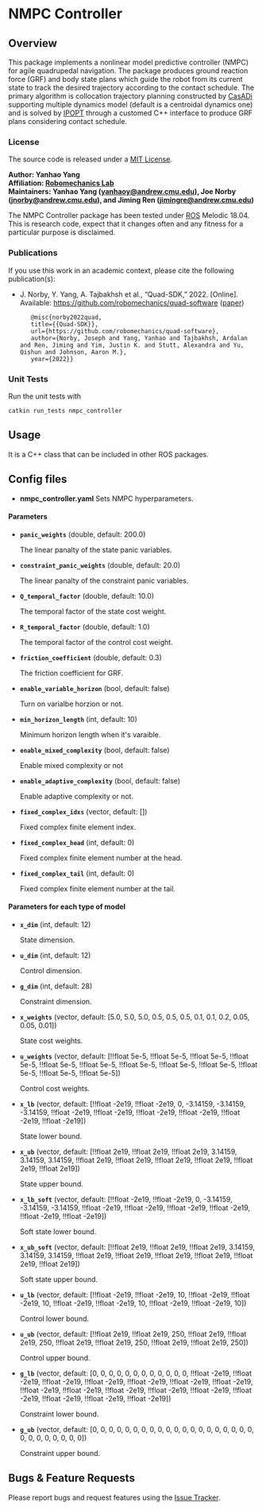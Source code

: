 # NMPC Controller

## Overview

This package implements a nonlinear model predictive controller (NMPC) for agile quadrupedal navigation. The package produces ground reaction force (GRF) and body state plans which guide the robot from its current state to track the desired trajectory according to the contact schedule. The primary algorithm is collocation trajectory planning constructed by [CasADi] supporting multiple dynamics model (default is a centroidal dynamics one) and is solved by [IPOPT] through a customed C++ interface to produce GRF plans considering contact schedule.

### License

The source code is released under a [MIT License](quad-sdk/LICENSE).

**Author: Yanhao Yang<br />
Affiliation: [Robomechanics Lab](https://www.cmu.edu/me/robomechanicslab/)<br />
Maintainers: Yanhao Yang (yanhaoy@andrew.cmu.edu), Joe Norby (jnorby@andrew.cmu.edu), and Jiming Ren (jimingre@andrew.cmu.edu)**

The NMPC Controller package has been tested under [ROS] Melodic 18.04.
This is research code, expect that it changes often and any fitness for a particular purpose is disclaimed.

### Publications

If you use this work in an academic context, please cite the following publication(s):

* J. Norby, Y. Yang, A. Tajbakhsh et al., “Quad-SDK,” 2022. \[Online\]. Available: https://github.com/robomechanics/quad-software ([paper])

         @misc{norby2022quad, 
         title={{Quad-SDK}}, 
         url={https://github.com/robomechanics/quad-software}, 
         author={Norby, Joseph and Yang, Yanhao and Tajbakhsh, Ardalan and Ren, Jiming and Yim, Justin K. and Stutt, Alexandra and Yu, Qishun and Johnson, Aaron M.},
         year={2022}} 

### Unit Tests

Run the unit tests with

	catkin run_tests nmpc_controller

## Usage

It is a C++ class that can be included in other ROS packages.

## Config files

* **nmpc_controller.yaml** Sets NMPC hyperparameters.

#### Parameters

* **`panic_weights`** (double, default: 200.0)

	The linear panalty of the state panic variables.

* **`constraint_panic_weights`** (double, default: 20.0)

	The linear panalty of the constraint panic variables.

* **`Q_temporal_factor`** (double, default: 10.0)

	The temporal factor of the state cost weight.

* **`R_temporal_factor`** (double, default: 1.0)

	The temporal factor of the control cost weight.

* **`friction_coefficient`** (double, default: 0.3)

	The friction coefficient for GRF.

* **`enable_variable_horizon`** (bool, default: false)

	Turn on varialbe horzion or not.

* **`min_horizon_length`** (int, default: 10)

	Minimum horizon length when it's varaible.

* **`enable_mixed_complexity`** (bool, default: false)

	Enable mixed complexity or not

* **`enable_adaptive_complexity`** (bool, default: false)

	Enable adaptive complexity or not.

* **`fixed_complex_idxs`** (vector, default: [])

	Fixed complex finite element index.

* **`fixed_complex_head`** (int, default: 0)

	Fixed complex finite element number at the head.

* **`fixed_complex_tail`** (int, default: 0)

	Fixed complex finite element number at the tail.

#### Parameters for each type of model

* **`x_dim`** (int, default: 12)

	State dimension.

* **`u_dim`** (int, default: 12)

	Control dimension.

* **`g_dim`** (int, default: 28)

	Constraint dimension.

* **`x_weights`** (vector, default: [5.0, 5.0, 5.0, 0.5, 0.5, 0.5, 0.1, 0.1, 0.2, 0.05, 0.05, 0.01])

	State cost weights.

* **`u_weights`** (vector, default: [!!float 5e-5, !!float 5e-5, !!float 5e-5, !!float 5e-5, !!float 5e-5, !!float 5e-5, !!float 5e-5, !!float 5e-5, !!float 5e-5, !!float 5e-5, !!float 5e-5, !!float 5e-5])

	Control cost weights.

* **`x_lb`** (vector, default: [!!float -2e19, !!float -2e19, 0, -3.14159, -3.14159, -3.14159, !!float -2e19, !!float -2e19, !!float -2e19, !!float -2e19, !!float -2e19, !!float -2e19])

	State lower bound.

* **`x_ub`** (vector, default: [!!float 2e19, !!float 2e19, !!float 2e19, 3.14159, 3.14159, 3.14159, !!float 2e19, !!float 2e19, !!float 2e19, !!float 2e19, !!float 2e19, !!float 2e19])

	State upper bound.

* **`x_lb_soft`** (vector, default: [!!float -2e19, !!float -2e19, 0, -3.14159, -3.14159, -3.14159, !!float -2e19, !!float -2e19, !!float -2e19, !!float -2e19, !!float -2e19, !!float -2e19])

	Soft state lower bound.

* **`x_ub_soft`** (vector, default: [!!float 2e19, !!float 2e19, !!float 2e19, 3.14159, 3.14159, 3.14159, !!float 2e19, !!float 2e19, !!float 2e19, !!float 2e19, !!float 2e19, !!float 2e19])

	Soft state upper bound.

* **`u_lb`** (vector, default: [!!float -2e19, !!float -2e19, 10, !!float -2e19, !!float -2e19, 10, !!float -2e19, !!float -2e19, 10, !!float -2e19, !!float -2e19, 10])

	Control lower bound.

* **`u_ub`** (vector, default: [!!float 2e19, !!float 2e19, 250, !!float 2e19, !!float 2e19, 250, !!float 2e19, !!float 2e19, 250, !!float 2e19, !!float 2e19, 250])

	Control upper bound.

* **`g_lb`** (vector, default: [0, 0, 0, 0, 0, 0, 0, 0, 0, 0, 0, 0, !!float -2e19, !!float -2e19, !!float -2e19, !!float -2e19, !!float -2e19, !!float -2e19, !!float -2e19, !!float -2e19, !!float -2e19, !!float -2e19, !!float -2e19, !!float -2e19, !!float -2e19, !!float -2e19, !!float -2e19, !!float -2e19])

	Constraint lower bound.

* **`g_ub`** (vector, default: [0, 0, 0, 0, 0, 0, 0, 0, 0, 0, 0, 0, 0, 0, 0, 0, 0, 0, 0, 0, 0, 0, 0, 0, 0, 0, 0, 0])

	Constraint upper bound.

## Bugs & Feature Requests

Please report bugs and request features using the [Issue Tracker](https://github.com/robomechanics/quad-sdk/issues).


[paper]: https://leggedrobots.org/assets/pdfs/paper22.pdf
[ROS]: http://www.ros.org
[rviz]: http://wiki.ros.org/rviz
[Eigen]: http://eigen.tuxfamily.org
[std_srvs/Trigger]: http://docs.ros.org/api/std_srvs/html/srv/Trigger.html
[sensor_msgs/Temperature]: http://docs.ros.org/api/sensor_msgs/html/msg/Temperature.html
[CasADi]: https://web.casadi.org/
[IPOPT]: https://coin-or.github.io/Ipopt/
